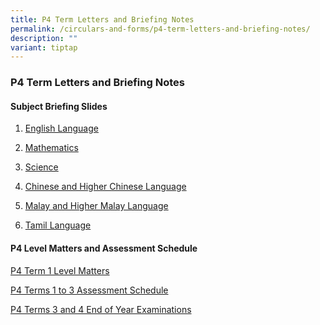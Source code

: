 ```yaml
---
title: P4 Term Letters and Briefing Notes
permalink: /circulars-and-forms/p4-term-letters-and-briefing-notes/
description: ""
variant: tiptap
---
```

<h3>P4 Term Letters and Briefing Notes</h3>
<p></p>
<h4>Subject Briefing Slides</h4>
<ol data-tight="true" class="tight">
<li>
<p><a href="/files/2025_P4_English_Language_.pdf" rel="noopener noreferrer nofollow" target="_blank">English Language</a>
</p>
</li>
<li>
<p><a href="/files/2025_P4_Mathematics.pdf" rel="noopener noreferrer nofollow" target="_blank">Mathematics</a>
</p>
</li>
<li>
<p><a href="/files/2025_P4_Science.pdf" rel="noopener noreferrer nofollow" target="_blank">Science</a>
</p>
</li>
<li>
<p><a href="/files/2025_P4_Chinese___Higher_Chinese_Language.pdf" rel="noopener noreferrer nofollow" target="_blank">Chinese and Higher Chinese Language</a>
</p>
</li>
<li>
<p><a href="/files/2025_P4_Malay_Language_and_Higher_Malay_Language.pdf" rel="noopener noreferrer nofollow" target="_blank">Malay and Higher Malay Language</a>
</p>
</li>
<li>
<p><a href="/files/2025_P4_Tamil_Language.pdf" rel="noopener noreferrer nofollow" target="_blank">Tamil Language</a>
</p>
</li>
</ol>
<p></p>
<h4>P4 Level Matters and Assessment Schedule</h4>
<p><a href="/files/2025_P4_Term_1_Level_Mattters.pdf" rel="noopener noreferrer nofollow" target="_blank">P4 Term 1 Level Matters</a>
</p>
<p><a href="/files/P4_Assessment_Schedule__Terms_1_3_.pdf" rel="noopener nofollow" target="_blank">P4 Terms 1 to 3 Assessment Schedule</a>
</p>
<p><a href="/files/2025_P4_Term_3_and_4_End_Of_Year__EOY__Examinations.pdf" rel="noopener nofollow" target="_blank">P4 Terms 3 and 4 End of Year Examinations</a>
</p>
<p></p>
<p></p>